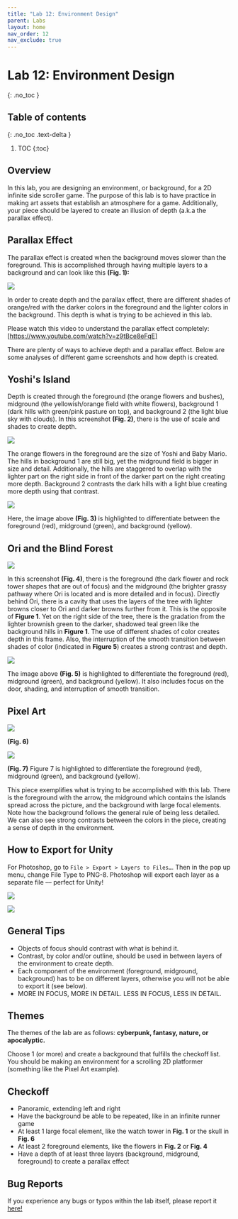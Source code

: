 ```yaml
---
title: "Lab 12: Environment Design"
parent: Labs
layout: home
nav_order: 12
nav_exclude: true
---
```


# Lab 12: Environment Design
{: .no_toc }

## Table of contents
{: .no_toc .text-delta }

1. TOC
{:toc}

## Overview
In this lab, you are designing an environment, or background, for a 2D infinite side scroller game. The purpose of this lab is to have practice in making art assets that establish an atmosphere for a game. Additionally, your piece should be layered to create an illusion
of depth (a.k.a the parallax effect).


## Parallax Effect
The parallax effect is created when the background moves slower than the foreground. This is accomplished through having multiple layers to a background and can look like this **(Fig. 1):**

![](images\image1.png)

In order to create depth and the parallax effect, there are different shades of orange/red with the darker colors in the foreground and the lighter colors in the background. This depth is what is trying to be achieved in this lab.

Please watch this video to understand the parallax effect completely: [https://www.youtube.com/watch?v=z9tBce8eFqE]

There are plenty of ways to achieve depth and a parallax effect. Below are some analyses of different game screenshots and how depth is created.

## Yoshi's Island

Depth is created through the foreground (the orange flowers and bushes), midground (the yellowish/orange field with white flowers), background 1 (dark hills with green/pink pasture on top), and background 2 (the light blue sky with clouds). In this screenshot **(Fig. 2)**, there is the use of scale and shades to create depth. 

![](images\image2.png)

The orange flowers in the foreground are the size of Yoshi and Baby Mario. The hills in background 1 are still big, yet the midground field is bigger in size and detail. Additionally, the hills are staggered to overlap with the lighter part on the right side in front of the darker part on the right creating more depth. Background 2 contrasts the dark hills with a light blue creating more depth using that contrast.

![](images\image5.png)

Here, the image above **(Fig. 3)** is highlighted to differentiate between the foreground (red), midground (green), and background (yellow).

## Ori and the Blind Forest

![](images\image9.png)

In this screenshot **(Fig. 4)**, there is the foreground (the dark flower and rock tower shapes that are out of focus) and the midground (the brighter grassy pathway where Ori is located and is more detailed and in focus). Directly behind Ori, there is a cavity that uses the layers of the tree with lighter browns closer to Ori and darker browns further from it. This is the opposite of **Figure 1**. Yet on the right side of the tree, there is the gradation from the lighter brownish green to the darker, shadowed teal green like the background hills in **Figure 1**. The use of different shades of color creates depth in this frame. Also, the interruption of the smooth transition between shades of color (indicated in **Figure 5**) creates a strong contrast and depth.

![](images\image4.png)

The image above **(Fig. 5)** is highlighted to differentiate the foreground (red), midground (green), and background (yellow). It also includes focus on the door, shading, and interruption of smooth transition.

## Pixel Art

![](images\image3.png)

**(Fig. 6)**

![](images\image6.png)

**(Fig. 7)** Figure 7 is highlighted to differentiate the foreground (red), midground (green), and background (yellow).

This piece exemplifies what is trying to be accomplished with this lab. There is the foreground with the arrow, the midground which contains the islands spread across the picture, and the background with large focal elements. Note how the background follows the general rule of being less detailed. We can also see strong contrasts between the colors in the piece, creating a sense of depth in the environment.

## How to Export for Unity

For Photoshop, go to `File > Export > Layers to Files…`. Then in the pop up menu, change File Type to PNG-8. Photoshop will export each layer as a separate file –– perfect for Unity!

![](images\image7.png)

![](images\image8.png)

## General Tips

- Objects of focus should contrast with what is behind it.
- Contrast, by color and/or outline, should be used in between layers of the environment to create depth.
- Each component of the environment (foreground, midground, background) has to be on different layers, otherwise you will not be able to export it (see below). 
- MORE IN FOCUS, MORE IN DETAIL. LESS IN FOCUS, LESS IN DETAIL. 

## Themes

The themes of the lab are as follows: **cyberpunk, fantasy, nature, or apocalyptic.**

Choose 1 (or more) and create a background that fulfills the checkoff list. You should be making an environment for a scrolling 2D platformer (something like the Pixel Art example).

## Checkoff

- Panoramic, extending left and right
- Have the background be able to be repeated, like in an infinite runner game
- At least 1 large focal element, like the watch tower in **Fig. 1** or the skull in **Fig. 6**
- At least 2 foreground elements, like the flowers in **Fig. 2** or **Fig. 4**
- Have a depth of at least three layers (background, midground, foreground) to create a parallax effect

## Bug Reports
If you experience any bugs or typos within the lab itself, please report it [here!]

[here!]: https://forms.gle/1C2GPHGDHCQo3WWe7 
[https://www.youtube.com/watch?v=z9tBce8eFqE]: https://www.youtube.com/watch?v=z9tBce8eFqE